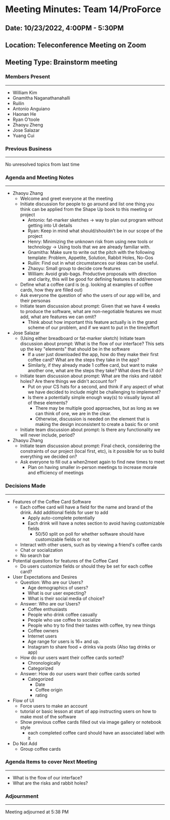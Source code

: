# Meeting Minutes: Team 14/ProForce

## Date: 10/23/2022, 4:00PM - 5:30PM
## Location: Teleconference Meeting on Zoom
## Meeting Type: Brainstorm meeting

### Members Present
-----------------------
- William Kim
- Gnamitha Naganathanahalli
- Ruilin
- Antonio Anguiano
- Haonan He
- Ryan O'toole
- Zhaoyu Zheng
- Jose Salazar
- Yuang Cui

### Previous Business
-----------------------
No unresolved topics from last time

### Agenda and Meeting Notes
-----------------------
- Zhaoyu Zhang
  - Welcome and greet everyone at the meeting
  - Initiate discussion for people to go around and list one thing you think can be applied from the Shape Up book to this meeting or project
    - Antonio: fat-marker sketches -> way to plan out program without getting into UI details
    - Ryan: Keep in mind what should/shouldn’t be in our scope of the project
    - Henry: Minimizing the unknown risk from using new tools or technology -> Using tools that we are already familiar with.
    - Gnamitha: Make sure to write out the pitch with the following template: Problem, Appetite, Solution, Rabbit Holes, No-Gos
    - Ruilin: Find out in what circumstances our ideas can be useful.
    - Zhaoyu: Small group to decide core features 
    - William: Avoid grab-bags. Productive proposals with direction and clarity, this will be good for defining features to add/remove
  - Define what a coffee card is (e.g. looking at examples of coffee cards, how they are filled out)
  - Ask everyone the question of who the users of our app will be, and their personas
  - Initiate team discussion about prompt: Given that we have 4 weeks to produce the software, what are non-negotiable features we must add, what are features we can omit?
    - Think about how important this feature actually is in the grand scheme of our problem, and if we want to put in the time/effort
- Jose Salazar
  - (Using either breadboard or fat-marker sketch) Initiate team discussion about prompt: What is the flow of our interface? This sets up the key "elements" that should be in the software
    - If a user just downloaded the app, how do they make their first coffee card? What are the steps they take in the app? 
    - Similarly, if they already made 1 coffee card, but want to make another one, what are the steps they take? What does the UI do?
  - Initiate team discussion about prompt: What are the risks and rabbit holes? Are there things we didn't account for?
    - Put on your CS hats for a second, and think if any aspect of what we have decided to include might be challenging to implement?
    - Is there a potentially simple enough way(s) to visually layout all of these elements? 
      - There may be multiple good approaches, but as long as we can think of one, we are in the clear. 
      - Otherwise, discussion is needed on the element that is making the design inconsistent to create a basic fix or omit
  - Initiate team discussion about prompt: Is there any functionality we will never include, period?
- Zhaoyu Zhang
  - Initiate team discussion about prompt: Final check, considering the constraints of our project (local first, etc), is it possible for us to build everything we decided on?
  - Ask everyone to fill out a when2meet again to find new times to meet
    - Plan on having smaller in-person meetings to increase morale and efficiency of meetings 

### Decisions Made
-----------------------
- Features of the Coffee Card Software
  - Each coffee card will have a field for the name and brand of the drink. Add additional fields for user to add
    - Apply auto-complete potentially
    - Each drink will have a notes section to avoid having customizable fields
      - 50/50 split on poll for whether software should have customizable fields or not
  - Interact with other users, such as by viewing a friend's coffee cards
  - Chat or socialization
  - No search bar
- Potential questions for features of the Coffee Card
  -   Do users customize fields or should they be set for each coffee card?
- User Expectations and Desires
  - Question: Who are our Users?
    - Age demographics of users?
    - What is our user expecting?
    - What is their social media of choice?
  - Answer: Who are our Users?
    - Coffee enthusiasts 
    - People who drink coffee casually
    - People who use coffee to socialize
    - People who try to find their tastes with coffee, try new things
    - Coffee owners
    - Internet users
    - Age range for users is 16+ and up. 
    - Instagram to share food + drinks via posts (Also tag drinks or app)
  - How do our users want their coffee cards sorted?
    - Chronologically
    - Categorized
  - Answer: How do our users want their coffee cards sorted
    - Categorized
      - Date
      - Coffee origin
      - rating
- Flow of UI
  - Force users to make an account
  - tutorial or basic lesson at start of app instructing users on how to make most of the software
  - Show previous coffee cards filled out via image gallery or notebook style
    - each completed coffee card should have an associated label with it
- Do Not Add
  - Group coffee cards

### Agenda Items to cover Next Meeting
-----------------------
- What is the flow of our interface? 
- What are the risks and rabbit holes?

### Adjournment
-----------------------
Meeting adjourned at 5:38 PM
